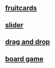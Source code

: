 ## [fruitcards](https://igga96.github.io/Mini-projects/pages/cards.html)
## [slider](https://igga96.github.io/Mini-projects/pages/slider.html)
## [drag and drop](https://igga96.github.io/Mini-projects/pages/cards.html)
## [board game](https://igga96.github.io/Mini-projects/pages/cards.html)
